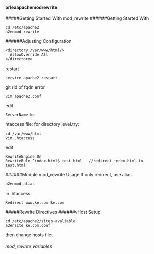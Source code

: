 #### orleaapachemodrewrite
#####Getting Started With mod_rewrite
######Getting Started With 
```
cd /etc/apache2
a2enmod rewrite
```
######Adjusting Configuration
```
<directory /var/www/html/>
  AllowOverride All
</directory>
```
restart
```
service apache2 restart
```
git rid of fqdn error
```
vim apache2.conf
```
edit
```
ServerName ke
```
htaccess file: for directory level.try:
```
cd /var/www/html
vim .htaccess
```
edit
```
RewriteEngine On
RewriteRule ^index.html$ test.html   //redirect index.html to test.html
```
######Module mod_rewrite Usage
If only redirect, use alias
```
a2enmod alias
```
in .htaccess
```
Redirect www.ke.com ke.com
```


#####Rewrite Directives
######vHost Setup
```
cd /etc/apache2/sites-avaliable
a2ensite ke.com.conf
```
then change hosts file.

###### mod_rewrite Variables
